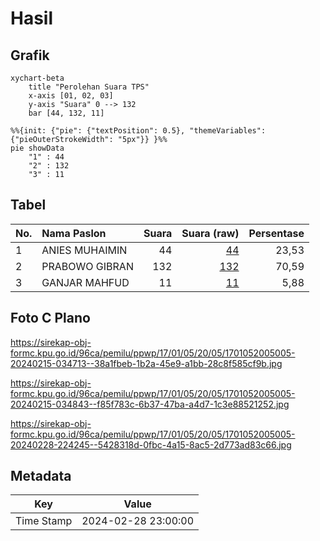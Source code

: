 # Hasil

## Grafik

```mermaid
xychart-beta
    title "Perolehan Suara TPS"
    x-axis [01, 02, 03]
    y-axis "Suara" 0 --> 132
    bar [44, 132, 11]
```

```mermaid
%%{init: {"pie": {"textPosition": 0.5}, "themeVariables": {"pieOuterStrokeWidth": "5px"}} }%%
pie showData
    "1" : 44
    "2" : 132
    "3" : 11
```

## Tabel

| No. | Nama Paslon    | Suara | Suara (raw) | Persentase |
|:--- |:-------------- | -----:| -----------:| ----------:|
| 1   | ANIES MUHAIMIN | 44    | [44][p-1]   | 23,53      |
| 2   | PRABOWO GIBRAN | 132   | [132][p-2]  | 70,59      |
| 3   | GANJAR MAHFUD  | 11    | [11][p-3]   | 5,88       |


[p-1]: https://github.com/gigit-pemilu/pemilu-2024-17-bengkulu/blob/main/pilpres/hitung-suara/sub/17-bengkulu/sub/01-bengkulu-selatan/sub/05-kota-manna/sub/2005-tebat-kubu/sub/005-tps/sub/paslon-1.txt
[p-2]: https://github.com/gigit-pemilu/pemilu-2024-17-bengkulu/blob/main/pilpres/hitung-suara/sub/17-bengkulu/sub/01-bengkulu-selatan/sub/05-kota-manna/sub/2005-tebat-kubu/sub/005-tps/sub/paslon-2.txt
[p-3]: https://github.com/gigit-pemilu/pemilu-2024-17-bengkulu/blob/main/pilpres/hitung-suara/sub/17-bengkulu/sub/01-bengkulu-selatan/sub/05-kota-manna/sub/2005-tebat-kubu/sub/005-tps/sub/paslon-3.txt

## Foto C Plano

https://sirekap-obj-formc.kpu.go.id/96ca/pemilu/ppwp/17/01/05/20/05/1701052005005-20240215-034713--38a1fbeb-1b2a-45e9-a1bb-28c8f585cf9b.jpg

https://sirekap-obj-formc.kpu.go.id/96ca/pemilu/ppwp/17/01/05/20/05/1701052005005-20240215-034843--f85f783c-6b37-47ba-a4d7-1c3e88521252.jpg

https://sirekap-obj-formc.kpu.go.id/96ca/pemilu/ppwp/17/01/05/20/05/1701052005005-20240228-224245--5428318d-0fbc-4a15-8ac5-2d773ad83c66.jpg


## Metadata

| Key        | Value               |
| ---------- | ------------------- |
| Time Stamp | 2024-02-28 23:00:00 |



